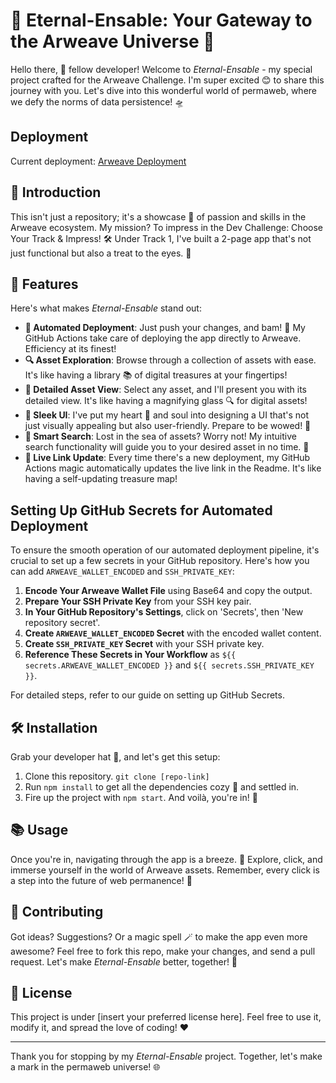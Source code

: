 # 🌟 Eternal-Ensable: Your Gateway to the Arweave Universe 🌌

Hello there, 🚀 fellow developer! Welcome to *Eternal-Ensable* - my special project crafted for the Arweave Challenge. I'm super excited 😊 to share this journey with you. Let's dive into this wonderful world of permaweb, where we defy the norms of data persistence! 🛸

## Deployment

Current deployment: [Arweave Deployment](ARWEAVE_DEPLOYMENT_LINK)

## 📖 Introduction

This isn't just a repository; it's a showcase 🎨 of passion and skills in the Arweave ecosystem. My mission? To impress in the Dev Challenge: Choose Your Track & Impress! 🛠️ Under Track 1, I've built a 2-page app that's not just functional but also a treat to the eyes. 🌈

## 🌈 Features

Here's what makes *Eternal-Ensable* stand out:

- **🚀 Automated Deployment**: Just push your changes, and bam! 🎉 My GitHub Actions take care of deploying the app directly to Arweave. Efficiency at its finest!
- **🔍 Asset Exploration**: Browse through a collection of assets with ease. It's like having a library 📚 of digital treasures at your fingertips!
- **👀 Detailed Asset View**: Select any asset, and I'll present you with its detailed view. It's like having a magnifying glass 🔍 for digital assets!
- **🎨 Sleek UI**: I've put my heart 💖 and soul into designing a UI that's not just visually appealing but also user-friendly. Prepare to be wowed! 🌟
- **🔎 Smart Search**: Lost in the sea of assets? Worry not! My intuitive search functionality will guide you to your desired asset in no time. 🧭
- **🔗 Live Link Update**: Every time there's a new deployment, my GitHub Actions magic automatically updates the live link in the Readme. It's like having a self-updating treasure map!

## Setting Up GitHub Secrets for Automated Deployment

To ensure the smooth operation of our automated deployment pipeline, it's crucial to set up a few secrets in your GitHub repository. Here's how you can add `ARWEAVE_WALLET_ENCODED` and `SSH_PRIVATE_KEY`:

1. **Encode Your Arweave Wallet File** using Base64 and copy the output.
2. **Prepare Your SSH Private Key** from your SSH key pair.
3. **In Your GitHub Repository's Settings**, click on 'Secrets', then 'New repository secret'.
4. **Create `ARWEAVE_WALLET_ENCODED` Secret** with the encoded wallet content.
5. **Create `SSH_PRIVATE_KEY` Secret** with your SSH private key.
6. **Reference These Secrets in Your Workflow** as `${{ secrets.ARWEAVE_WALLET_ENCODED }}` and `${{ secrets.SSH_PRIVATE_KEY }}`.

For detailed steps, refer to our guide on setting up GitHub Secrets.

## 🛠 Installation

Grab your developer hat 🧢, and let's get this setup:

1. Clone this repository. `git clone [repo-link]`
2. Run `npm install` to get all the dependencies cozy 🛌 and settled in.
3. Fire up the project with `npm start`. And voilà, you're in! 🎉

## 📚 Usage

Once you're in, navigating through the app is a breeze. 💨 Explore, click, and immerse yourself in the world of Arweave assets. Remember, every click is a step into the future of web permanence! 🚀

## 👐 Contributing

Got ideas? Suggestions? Or a magic spell 🪄 to make the app even more awesome? Feel free to fork this repo, make your changes, and send a pull request. Let's make *Eternal-Ensable* better, together! 🤝

## 📜 License

This project is under [insert your preferred license here]. Feel free to use it, modify it, and spread the love of coding! ❤️

---

Thank you for stopping by my *Eternal-Ensable* project. Together, let's make a mark in the permaweb universe! 🌐
